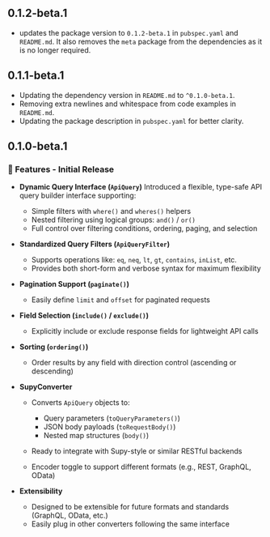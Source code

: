 ## 0.1.2-beta.1
- updates the package version to `0.1.2-beta.1` in `pubspec.yaml` and `README.md`.
  It also removes the `meta` package from the dependencies as it is no longer required.


## 0.1.1-beta.1
- Updating the dependency version in `README.md` to `^0.1.0-beta.1`.
- Removing extra newlines and whitespace from code examples in `README.md`.
- Updating the package description in `pubspec.yaml` for better clarity.

## 0.1.0-beta.1

### 🚀 Features - Initial Release

* **Dynamic Query Interface (`ApiQuery`)**
  Introduced a flexible, type-safe API query builder interface supporting:

    * Simple filters with `where()` and `wheres()` helpers
    * Nested filtering using logical groups: `and()` / `or()`
    * Full control over filtering conditions, ordering, paging, and selection

* **Standardized Query Filters (`ApiQueryFilter`)**

    * Supports operations like: `eq`, `neq`, `lt`, `gt`, `contains`, `inList`, etc.
    * Provides both short-form and verbose syntax for maximum flexibility

* **Pagination Support (`paginate()`)**

    * Easily define `limit` and `offset` for paginated requests

* **Field Selection (`include()` / `exclude()`)**

    * Explicitly include or exclude response fields for lightweight API calls

* **Sorting (`ordering()`)**

    * Order results by any field with direction control (ascending or descending)

* **SupyConverter**

    * Converts `ApiQuery` objects to:

        * Query parameters (`toQueryParameters()`)
        * JSON body payloads (`toRequestBody()`)
        * Nested map structures (`body()`)
    * Ready to integrate with Supy-style or similar RESTful backends
    * Encoder toggle to support different formats (e.g., REST, GraphQL, OData)

* **Extensibility**

    * Designed to be extensible for future formats and standards (GraphQL, OData, etc.)
    * Easily plug in other converters following the same interface
